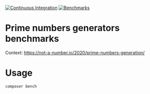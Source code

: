 [![Continuous Integration](https://github.com/drupol/primes-bench/workflows/Continuous%20Integration/badge.svg)](https://github.com/drupol/primes-bench/actions?query=workflow%3A%22Continuous+Integration%22)
 [![Benchmarks](https://github.com/drupol/primes-bench/workflows/Benchmarks/badge.svg)](https://github.com/drupol/primes-bench/actions?query=workflow%3ABenchmarks)

# Prime numbers generators benchmarks

Context: https://not-a-number.io/2020/prime-numbers-generation/

# Usage

```
composer bench
```